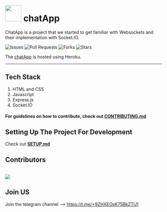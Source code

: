 # <img src="https://raw.githubusercontent.com/osBins/chatApp/main/public/img/favicon.ico" width="52"> chatApp

ChatApp is a project that we started to get familiar with Websockets and their implementation with Socket.IO.


![Issues](https://img.shields.io/github/issues/osBins/chatApp?color=#006400?style=flat-square&logo=appveyor)
![Pull Requests](https://img.shields.io/github/issues-pr/osBins/chatApp?color=#006400?style=flat-square&logo=appveyor)
![Forks](https://img.shields.io/github/forks/osBins/chatApp?style=flat-square)
![Stars](https://img.shields.io/github/stars/osBins/chatApp?style=flat-square)

The [chatApp](https://chatapp-420.herokuapp.com) is hosted using Heroku.

---
## Tech Stack
1. HTML and CSS
2. Javascript
3. Express.js
4. Socket.IO

#### For guidelines on how to contribute, check out [CONTRIBUTING.md](https://github.com/osBins/chatApp/blob/main/CONTRIBUTING.md) 

## Setting Up The Project For Development
Check out [**SETUP.md**](./SETUP.md)

## Contributors
<br>
<a href="https://github.com/osBins/chatApp/graphs/contributors">
  <img src="https://contrib.rocks/image?repo=osBins/chatApp" />
</a>
<br>

## Join US
Join the telegram channel --> https://t.me/+9ZHXEOsK75BkZTU1


